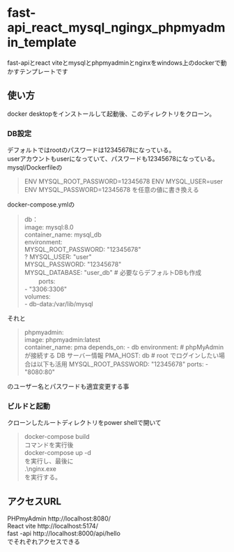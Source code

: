 # fast-api_react_mysql_ngingx_phpmyadmin_template
fast-apiとreact viteとmysqlとphpmyadminとnginxをwindows上のdockerで動かすテンプレートです  

## 使い方
docker desktopをインストールして起動後、このディレクトリをクローン。  

### DB設定
デフォルトではrootのパスワードは12345678になっている。  
userアカウントもuserになっていて、パスワードも12345678になっている。  
mysql/Dockerfileの
>ENV MYSQL_ROOT_PASSWORD=12345678
>ENV MYSQL_USER=user
>ENV MYSQL_PASSWORD=12345678
を任意の値に書き換える

docker-compose.ymlの  
>    db：  
>    image: mysql:8.0  
>    container_name: mysql_db  
>    environment:  
>      MYSQL_ROOT_PASSWORD: "12345678"  
?      MYSQL_USER: "user"  
>      MYSQL_PASSWORD: "12345678"  
>      MYSQL_DATABASE: "user_db"  # 必要ならデフォルトDBも作成  　　
>    ports:  
>      - "3306:3306"  
>    volumes:  
>      - db-data:/var/lib/mysql  

それと  
> phpmyadmin:  
>  image: phpmyadmin:latest  
>  container_name: pma
>  depends_on:
>      - db
>     environment:
>       # phpMyAdmin が接続する DB サーバー情報
>       PMA_HOST: db
>       # root でログインしたい場合は以下も活用
>       MYSQL_ROOT_PASSWORD: "12345678"
>       ports:
>       - "8080:80"

のユーザー名とパスワードも適宜変更する事

### ビルドと起動
クローンしたルートディレクトリをpower shellで開いて  
> docker-compose build  
コマンドを実行後  
> docker-compose up -d  
を実行し、最後に  
>  .\nginx.exe  
を実行する。  

## アクセスURL
PHPmyAdmin http://localhost:8080/  
React vite http://localhost:5174/  
fast -api  http://localhost:8000/api/hello  
でそれぞれアクセスできる  



